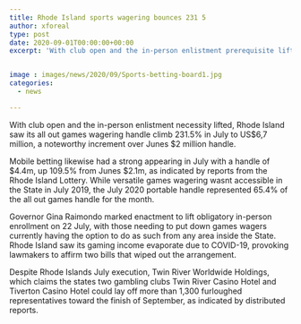 ```yaml
---
title: Rhode Island sports wagering bounces 231 5
author: xforeal 
type: post
date: 2020-09-01T00:00:00+00:00
excerpt: 'With club open and the in-person enlistment prerequisite lifted, Rhode Island saw its complete games wagering handle climb 231 '


image : images/news/2020/09/Sports-betting-board1.jpg
categories:
  - news

---
```

With club open and the in-person enlistment necessity lifted, Rhode Island saw its all out games wagering handle climb 231.5&percnt; in July to US$6,7 million, a noteworthy increment over Junes $2 million handle. 

Mobile betting likewise had a strong appearing in July with a handle of $4.4m, up 109.5&percnt; from Junes $2.1m, as indicated by reports from the Rhode Island Lottery. While versatile games wagering wasnt accessible in the State in July 2019, the July 2020 portable handle represented 65.4&percnt; of the all out games handle for the month. 

Governor Gina Raimondo marked enactment to lift obligatory in-person enrollment on 22 July, with those needing to put down games wagers currently having the option to do as such from any area inside the State. Rhode Island saw its gaming income evaporate due to COVID-19, provoking lawmakers to affirm two bills that wiped out the arrangement. 

Despite Rhode Islands July execution, Twin River Worldwide Holdings, which claims the states two gambling clubs Twin River Casino Hotel and Tiverton Casino Hotel could lay off more than 1,300 furloughed representatives toward the finish of September, as indicated by distributed reports.